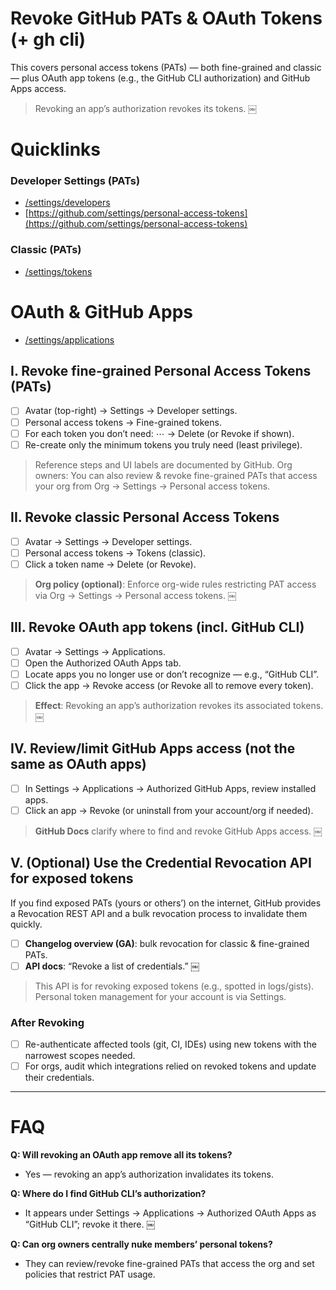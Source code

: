 # Revoke GitHub PATs & OAuth Tokens (+ gh cli)

This covers personal access tokens (PATs) — both fine-grained and classic — plus OAuth app tokens (e.g., the GitHub CLI authorization) and GitHub Apps access. 

> Revoking an app’s authorization revokes its tokens.  ￼

# Quicklinks
  ### Developer Settings (PATs)
  - [/settings/developers](https://github.com/settings/developers)
  - [https://github.com/settings/personal-access-tokens](https://github.com/settings/personal-access-tokens)
  ### Classic (PATs)
  - [/settings/tokens](https://github.com/settings/tokens)
  # OAuth & GitHub Apps
  - [/settings/applications](https://github.com/settings/applications)

## I. Revoke fine-grained Personal Access Tokens (PATs)

  - [ ] Avatar (top-right) → Settings → Developer settings.
  - [ ] Personal access tokens → Fine-grained tokens.
  - [ ] For each token you don’t need: ⋯ → Delete (or Revoke if shown).
  - [ ] Re-create only the minimum tokens you truly need (least privilege).

> Reference steps and UI labels are documented by GitHub. Org owners: You can also review & revoke fine-grained PATs that access your org from Org → Settings → Personal access tokens.

## II. Revoke classic Personal Access Tokens

- [ ] Avatar → Settings → Developer settings.
- [ ] Personal access tokens → Tokens (classic).
- [ ] Click a token name → Delete (or Revoke).

> **Org policy (optional)**: Enforce org-wide rules restricting PAT access via Org → Settings → Personal access tokens.  ￼

## III. Revoke OAuth app tokens (incl. GitHub CLI)

- [ ] Avatar → Settings → Applications.
- [ ] Open the Authorized OAuth Apps tab.
- [ ] Locate apps you no longer use or don’t recognize — e.g., “GitHub CLI”.
- [ ] Click the app → Revoke access (or Revoke all to remove every token).

> **Effect**: Revoking an app’s authorization revokes its associated tokens.  ￼

## IV. Review/limit GitHub Apps access (not the same as OAuth apps)

- [ ] In Settings → Applications → Authorized GitHub Apps, review installed apps.
- [ ] Click an app → Revoke (or uninstall from your account/org if needed).

> **GitHub Docs** clarify where to find and revoke GitHub Apps access.  ￼

## V. (Optional) Use the Credential Revocation API for exposed tokens

If you find exposed PATs (yours or others’) on the internet, GitHub provides a Revocation REST API and a bulk revocation process to invalidate them quickly.
  - [ ] **Changelog overview (GA)**: bulk revocation for classic & fine-grained PATs.
  - [ ] **API docs**: “Revoke a list of credentials.”  ￼

> This API is for revoking exposed tokens (e.g., spotted in logs/gists). Personal token management for your account is via Settings.

### After Revoking
- [ ] Re-authenticate affected tools (git, CI, IDEs) using new tokens with the narrowest scopes needed.
- [ ] For orgs, audit which integrations relied on revoked tokens and update their credentials.

---

# FAQ

**Q: Will revoking an OAuth app remove all its tokens?**
- Yes — revoking an app’s authorization invalidates its tokens.

**Q: Where do I find GitHub CLI’s authorization?**
- It appears under Settings → Applications → Authorized OAuth Apps as “GitHub CLI”; revoke it there.  ￼

**Q: Can org owners centrally nuke members’ personal tokens?**
- They can review/revoke fine-grained PATs that access the org and set policies that restrict PAT usage.
